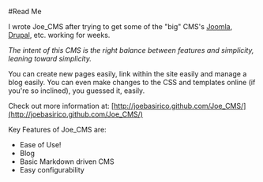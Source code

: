 #Read Me

I wrote Joe_CMS after trying to get some of the "big" CMS's [Joomla](http://www.joomla.org/), [Drupal](http://drupal.org/), etc. working for weeks. 

*The intent of this CMS is the right balance between features and simplicity, leaning toward simplicity.*

You can create new pages easily, link within the site easily and manage a blog easily. You can even make changes to the CSS and templates online (if you're so inclined), you guessed it, easily. 

Check out more information at:
[http://joebasirico.github.com/Joe_CMS/](http://joebasirico.github.com/Joe_CMS/)

Key Features of Joe_CMS are:

 * Ease of Use!
 * Blog
 * Basic Markdown driven CMS
 * Easy configurability